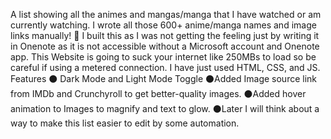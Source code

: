 A list showing all the animes and mangas/manga that I have watched or am currently watching.
I wrote all those 600+ anime/manga names and image links manually! 🥲 
I built this as I was not getting the feeling just by writing it in Onenote as it is not accessible without a Microsoft account and Onenote app. 
This Website is going to suck your internet like 250MBs to load so be careful if using a metered connection.
I have just used HTML, CSS, and JS.
Features
⚫ Dark Mode and Light Mode Toggle
⚫Added Image source link from IMDb and Crunchyroll to get better-quality images.
⚫Added hover animation to Images to magnify and text to glow.
⚫Later I will think about a way to make this list easier to edit by some automation.
